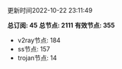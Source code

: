 更新时间2022-10-22 23:11:49

**总订阅: 45**
**总节点: 2111**
**有效节点: 355**
- v2ray节点: 184
- ss节点: 157
- trojan节点: 14
